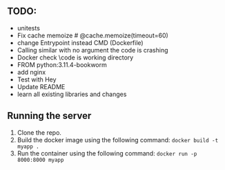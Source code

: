 ## TODO:
- unitests
- Fix cache memoize # @cache.memoize(timeout=60)
- change Entrypoint instead CMD (Dockerfile)
- Calling similar with no argument the code is crashing
- Docker check \code is working directory 
- FROM python:3.11.4-bookworm
- add nginx
- Test with Hey
- Update README
- learn all existing libraries and changes


## Running the server

1. Clone the repo.
2. Build the docker image using the following command: 
`docker build -t myapp .`
3. Run the container using the following command: `docker run -p 8000:8000 myapp`
